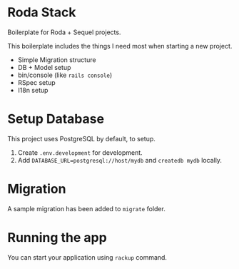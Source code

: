 # Roda Stack

Boilerplate for Roda + Sequel projects.

This boilerplate includes the things I need most when starting a new project.

- Simple Migration structure
- DB + Model setup
- bin/console (like `rails console`)
- RSpec setup
- I18n setup

# Setup Database

This project uses PostgreSQL by default, to setup.

1. Create `.env.development` for development.
2. Add `DATABASE_URL=postgresql://host/mydb` and `createdb mydb` locally.

# Migration

A sample migration has been added to `migrate` folder.

# Running the app

You can start your application using `rackup` command.
